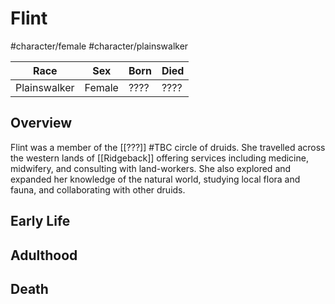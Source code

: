 # Flint
#character/female #character/plainswalker 

Race | Sex | Born | Died
-----|-----|------|-----
Plainswalker | Female | ???? | ????

## Overview
Flint was a member of the [[???]] #TBC circle of druids. She travelled across the western lands of [[Ridgeback]] offering services including medicine, midwifery, and consulting with land-workers. She also explored and expanded her knowledge of the natural world, studying local flora and fauna, and collaborating with other druids.

## Early Life

## Adulthood

## Death